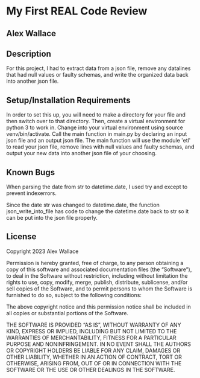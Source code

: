 # My First REAL Code Review

## Alex Wallace

## Description
For this project, I had to extract data from a json file, remove any datalines that had null values or faulty schemas, and write the organized data back into another json file. 

## Setup/Installation Requirements
In order to set this up, you will need to make a directory for your file and then switch over to that directory. Then, create a virtual environment for python 3 to work in. Change into your virtual environment using source venv/bin/activate. Call the main function in main.py by declaring an input json file and an output json file. The main function will use the module 'etl' to read your json file, remove lines with null values and faulty schemas, and output your new data into another json file of your choosing.

## Known Bugs
When parsing the date from str to datetime.date, I used try and except to prevent indexerrors.  

Since the date str was changed to datetime.date, the function json_write_into_file has code to change the datetime.date back to str so it can be put into the json file properly.

## License
Copyright 2023 Alex Wallace

Permission is hereby granted, free of charge, to any person obtaining a copy of this software and associated documentation files (the “Software”), to deal in the Software without restriction, including without limitation the rights to use, copy, modify, merge, publish, distribute, sublicense, and/or sell copies of the Software, and to permit persons to whom the Software is furnished to do so, subject to the following conditions:

The above copyright notice and this permission notice shall be included in all copies or substantial portions of the Software.

THE SOFTWARE IS PROVIDED “AS IS”, WITHOUT WARRANTY OF ANY KIND, EXPRESS OR IMPLIED, INCLUDING BUT NOT LIMITED TO THE WARRANTIES OF MERCHANTABILITY, FITNESS FOR A PARTICULAR PURPOSE AND NONINFRINGEMENT. IN NO EVENT SHALL THE AUTHORS OR COPYRIGHT HOLDERS BE LIABLE FOR ANY CLAIM, DAMAGES OR OTHER LIABILITY, WHETHER IN AN ACTION OF CONTRACT, TORT OR OTHERWISE, ARISING FROM, OUT OF OR IN CONNECTION WITH THE SOFTWARE OR THE USE OR OTHER DEALINGS IN THE SOFTWARE.